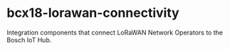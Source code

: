 # bcx18-lorawan-connectivity
Integration components that connect LoRaWAN Network Operators to the Bosch IoT Hub.
